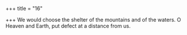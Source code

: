 +++
title = "16"

+++
We would choose the shelter of the mountains and of the waters. O Heaven and Earth, put defect at a distance from us.
